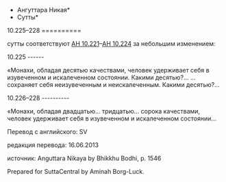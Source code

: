 * Ангуттара Никая*
* Сутты*

10\.225–228
\=\=\=\=\=\=\=\=\=\=

сутты соответствуют [АН 10\.221](/an10\.221/ru/sv)–[АН 10\.224](/an10\.224/ru/sv) за небольшим изменением:

10\.225
\-\-\-\-\-\-

«Монахи, обладая десятью качествами, человек удерживает себя в изувеченном и искалеченном состоянии\. Какими десятью?… …сохраняет себя неизувеченным и неискалеченным\. Какими десятью?…

10\.226–228
\-\-\-\-\-\-\-\-\-\-

«Монахи, обладая двадцатью… тридцатью… сорока качествами, человек удерживает себя в изувеченном и искалеченном состоянии…

Перевод с английского: SV

редакция перевода: 16\.06\.2013

источник: Anguttara Nikaya by Bhikkhu Bodhi, p\. 1546

Prepared for SuttaCentral by Aminah Borg\-Luck\.